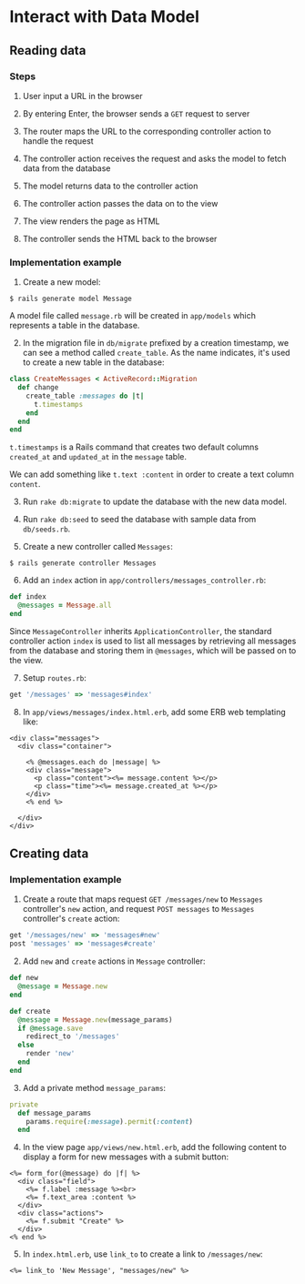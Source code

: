 # Interact with Data Model

## Reading data

### Steps

1. User input a URL in the browser

2. By entering Enter, the browser sends a `GET` request to server

3. The router maps the URL to the corresponding controller action to handle the request

4. The controller action receives the request and asks the model to fetch data from the database

5. The model returns data to the controller action

6. The controller action passes the data on to the view

7. The view renders the page as HTML

8. The controller sends the HTML back to the browser

### Implementation example

1. Create a new model:

  ```console
  $ rails generate model Message
  ```

  A model file called `message.rb` will be created in `app/models` which represents a table in the database.

2. In the migration file in `db/migrate` prefixed by a creation timestamp, we can see a method called `create_table`. As the name indicates, it's used to create a new table in the database:

  ```ruby
  class CreateMessages < ActiveRecord::Migration
    def change
      create_table :messages do |t|
        t.timestamps
      end
    end
  end
  ```

  `t.timestamps` is a Rails command that creates two default columns `created_at` and `updated_at` in the `message` table.

  We can add something like `t.text :content` in order to create a text column `content`.

3. Run `rake db:migrate` to update the database with the new data model.

4. Run `rake db:seed` to seed the database with sample data from `db/seeds.rb`.

5. Create a new controller called `Messages`:

  ```console
  $ rails generate controller Messages
  ```

6. Add an `index` action in `app/controllers/messages_controller.rb`:

  ```ruby
  def index
    @messages = Message.all
  end
  ```

  Since `MessageController` inherits `ApplicationController`, the standard controller action `index` is used to list all messages by retrieving all messages from the database and storing them in `@messages`, which will be passed on to the view.

7. Setup `routes.rb`:

  ```ruby
  get '/messages' => 'messages#index'
  ```

8. In `app/views/messages/index.html.erb`, add some ERB web templating like:

  ```erb
  <div class="messages">
    <div class="container">

      <% @messages.each do |message| %>
      <div class="message">
        <p class="content"><%= message.content %></p>
        <p class="time"><%= message.created_at %></p>
      </div>
      <% end %>

    </div>
  </div>
  ```

## Creating data

### Implementation example

1. Create a route that maps request `GET /messages/new` to `Messages` controller's `new` action, and request `POST messages` to `Messages` controller's `create` action:

  ```ruby
  get '/messages/new' => 'messages#new'
  post 'messages' => 'messages#create'
  ```

2. Add `new` and `create` actions in `Message` controller:

  ```ruby
  def new
    @message = Message.new
  end

  def create
    @message = Message.new(message_params)
    if @message.save
      redirect_to '/messages'
    else
      render 'new'
    end
  end
  ```

3.  Add a private method `message_params`:

  ```ruby
  private
    def message_params
      params.require(:message).permit(:content)
    end
  ```

4. In the view page `app/views/new.html.erb`, add the following content to display a form for new messages with a submit button:

```erb
<%= form_for(@message) do |f| %>  
  <div class="field">
    <%= f.label :message %><br>
    <%= f.text_area :content %>
  </div>
  <div class="actions">
    <%= f.submit "Create" %>
  </div>
<% end %>
```

5. In `index.html.erb`, use `link_to` to create a link to `/messages/new`:

```erb
<%= link_to 'New Message', "messages/new" %>
```
